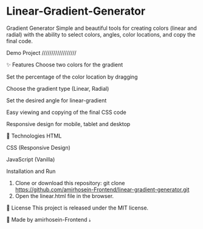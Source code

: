 # Linear-Gradient-Generator
Gradient Generator
Simple and beautiful tools for creating colors (linear and radial) with 
the ability to select colors, angles, color locations, and copy the final code.

Demo Project
//////////////////

✨ Features
Choose two colors for the gradient

Set the percentage of the color location by dragging

Choose the gradient type (Linear, Radial)

Set the desired angle for linear-gradient

Easy viewing and copying of the final CSS code

Responsive design for mobile, tablet and desktop


🧠 Technologies
HTML

CSS (Responsive Design)

JavaScript (Vanilla)


Installation and Run
1. Clone or download this repository:
git clone https://github.com/amirhosein-Frontend/linear-gradient-generator.git
2. Open the linear.html file in the browser.


📄 License
This project is released under the MIT license.

🙌 Made by
amirhosein-Frontend
ۀ
